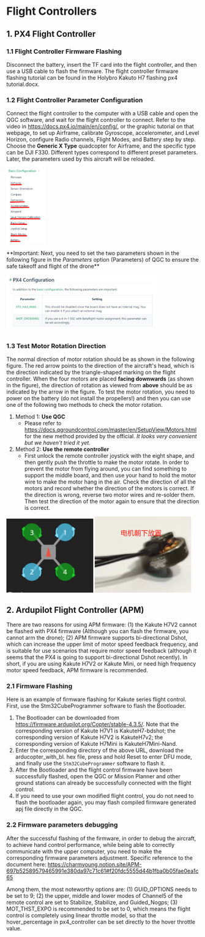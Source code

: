 # Flight Controllers

## 1. PX4 Flight Controller

### 1.1 Flight Controller Firmware Flashing

Disconnect the battery, insert the TF card into the flight controller, and then use a USB cable to flash the firmware. The flight controller firmware flashing tutorial can be found in the Holybro Kakuto H7 flashing px4 tutorial.docx.

### 1.2 Flight Controller Parameter Configuration

Connect the flight controller to the computer with a USB cable and open the QGC software, and wait for the flight controller to connect. Refer to the video in <https://docs.px4.io/main/en/config/>, or the graphic tutorial on that webpage, to set up Airframe, calibrate Gyroscope, accelerometer, and Level Horizon, configure Radio channels, Flight Modes, and Battery step by step. Choose the **Generic X Type** quadcopter for Airframe, and the specific type can be DJI F330. Different types correspond to different preset parameters. Later, the parameters used by this aircraft will be reloaded.

<img src="./assets/cor_drone/image12.png" alt="12" style="width:20.0%" />

\*\*Important: Next, you need to set the two parameters shown in the following figure in the _Parameters_ option (Parameters) of QGC to ensure the safe takeoff and flight of the drone\*\*

<img src="./assets/cor_drone/image15.png" alt="15" style="width:80.0%" />

### 1.3 Test Motor Rotation Direction

The normal direction of motor rotation should be as shown in the following figure. The red arrow points to the direction of the aircraft's head, which is the direction indicated by the triangle-shaped marking on the flight controller. When the four motors are placed **facing downwards** (as shown in the figure), the direction of rotation as viewed from **above** should be as indicated by the arrow in the figure. To test the motor rotation, you need to power on the battery (do not install the propellers!) and then you can use one of the following two methods to check the motor rotation.

1. Method 1: **Use QGC**
   - Please refer to <https://docs.qgroundcontrol.com/master/en/SetupView/Motors.html> for the new method provided by the official. _It looks very convenient but we haven't tried it yet._
2. Method 2: **Use the remote controller**
   - First unlock the remote controller joystick with the eight shape, and then gently push the throttle to make the motor rotate. In order to prevent the motor from flying around, you can find something to support the middle board, and then use your hand to hold the motor wire to make the motor hang in the air. Check the direction of all the motors and record whether the direction of the motors is correct. If the direction is wrong, reverse two motor wires and re-solder them. Then test the direction of the motor again to ensure that the direction is correct.

<img src="./assets/cor_drone/image16.png" alt="16" style="width:45.0%" />
<img src="./assets/cor_drone/image17.png" alt="17" style="width:50.0%" />

## 2. Ardupilot Flight Controller (APM)

There are two reasons for using APM firmware: (1) the Kakute H7V2 cannot be flashed with PX4 firmware (Although you can flash the firmware, you cannot arm the drone); (2) APM firmware supports bi-directional Dshot, which can increase the upper limit of motor speed feedback frequency, and is suitable for use scenarios that require motor speed feedback (although it seems that the PX4 is going to support bi-directional Dshot recently). In short, if you are using Kakute H7V2 or Kakute Mini, or need high frequency motor speed feedback, APM firmware is recommended.

### 2.1 Firmware Flashing

Here is an example of firmware flashing for Kakute series flight control. First, use the Stm32CubeProgrammer software to flash the Bootloader.

1. The Bootloader can be downloaded from https://firmware.ardupilot.org/Copter/stable-4.3.5/. Note that the corresponding version of Kakute H7V1 is KakuteH7-bdshot; the corresponding version of Kakute H7V2 is KakuteH7v2; the corresponding version of Kakute H7Mini is KakuteH7Mini-Nand.
2. Enter the corresponding directory of the above URL, download the arducopter_with_bl. hex file, press and hold Reset to enter DFU mode, and finally use the `Stm32CubeProgrammer` software to flash it.
3. After the Bootloader and the flight control firmware have been successfully flashed, open the QGC or Mission Planner and other ground stations can already be successfully connected with the flight control.
4. If you need to use your own modified flight control, you do not need to flash the bootloader again, you may flash compiled firmware generated apj file directly in the QGC.

### 2.2 Firmware parameters debugging

After the successful flashing of the firmware, in order to debug the aircraft, to achieve hand control performance, while being able to correctly communicate with the upper computer, you need to make the corresponding firmware parameters adjustment.
Specific reference to the document here: https://charmyoung.notion.site/APM-697b52589579465991e380da97c71c61#f20fdc5555d44b1fba0b05fae0ea1c65

Among them, the most noteworthy options are: (1) GUID_OPTIONS needs to be set to 9; (2) the upper, middle and lower modes of Channel5 of the remote control are set to Stabilize, Stabilize, and Guided_Nogps; (3) MOT_THST_EXPO is recommended to be set to 0, which means the flight control is completely using linear throttle model, so that the hover_percentage in px4_controller can be set directly to the hover throttle value.
